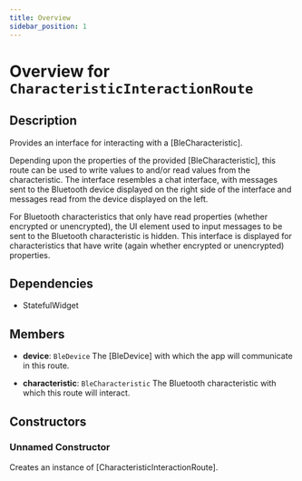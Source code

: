 ```yaml
---
title: Overview
sidebar_position: 1
---
```


# Overview for `CharacteristicInteractionRoute`

## Description

Provides an interface for interacting with a [BleCharacteristic].

 Depending upon the properties of the provided [BleCharacteristic], this route can be used to write values to and/or
 read values from the characteristic. The interface resembles a chat interface, with messages sent to the
 Bluetooth device displayed on the right side of the interface and messages read from the device displayed on the
 left.

 For Bluetooth characteristics that only have read properties (whether encrypted or unencrypted), the UI element
 used to input messages to be sent to the Bluetooth characteristic is hidden. This interface is displayed for
 characteristics that have write (again whether encrypted or unencrypted) properties.

## Dependencies

- StatefulWidget

## Members

- **device**: `BleDevice`
  The [BleDevice] with which the app will communicate in this route.

- **characteristic**: `BleCharacteristic`
  The Bluetooth characteristic with which this route will interact.

## Constructors

### Unnamed Constructor
Creates an instance of [CharacteristicInteractionRoute].


